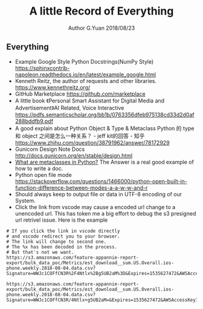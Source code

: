 # <center>A little Record of Everything</center>
<center>Author G.Yuan 2018/08/23</center>

## Everything
* Example Google Style Python Docstrings(NumPy Style)
https://sphinxcontrib-napoleon.readthedocs.io/en/latest/example_google.html
* Kenneth Reitz, the author of requests and other libraries.
https://www.kennethreitz.org/
* GitHub Marketplace
https://github.com/marketplace
* A little book 《Personal Smart Assistant for Digital Media and Advertisement》AI Related, Voice Interactive
https://pdfs.semanticscholar.org/bb1b/0763356dfeb975138cd33d2d0af288bddfb9.pdf
* A good explain about Python Object & Type & Metaclass
Python 的 type 和 object 之间是怎么一种关系？ - jeff kit的回答 - 知乎 https://www.zhihu.com/question/38791962/answer/78172929
* Gunicorn Design Note Docs
http://docs.gunicorn.org/en/stable/design.html
* [What are metaclasses in Python?](https://stackoverflow.com/questions/100003/what-are-metaclasses-in-python)
The Answer is a real good example of how to write a doc.
* Python open file mode
https://stackoverflow.com/questions/1466000/python-open-built-in-function-difference-between-modes-a-a-w-w-and-r
* Should always keep to output file or data in UTF-8 encoding of our System.
* Click the link from vscode  may cause a encoded url change to a unencoded url. This has token me a big effort to debug the s3 presigned url retrivel issue. Here is the example
```
# If you click the link in vscode directly
# and vscode redirect you to your browser.
# The link will change to second one.
# The %x has been decoded in the process.
# But that's not we want.
https://s3.amazonaws.com/feature-appannie-report-export/bulk_data_poc/Metrics/est_download__sum.US.Overall.ios-phone.weekly.2018-08-04.data.csv?Signature=WWJc1COFfCN3R%2F4Ntlx%2Bg5UB2aM%3D&Expires=1535627472&AWSAccessKeyId=AKIAI24LXKOWQGIZ5BTA

https://s3.amazonaws.com/feature-appannie-report-export/bulk_data_poc/Metrics/est_download__sum.US.Overall.ios-phone.weekly.2018-08-04.data.csv?Signature=WWJc1COFfCN3R/4Ntlx+g5UB2aM=&Expires=1535627472&AWSAccessKeyId=AKIAI24LXKOWQGIZ5BTA
```
<!--stackedit_data:
eyJoaXN0b3J5IjpbLTExMTg2NDkxMTIsLTc0MTg1NzgxMywtMT
k4NDkyMywxNTg3NTM2MzA2LC0xNzU3ODU0MTg4LDIxMTE4MjQ1
MzgsLTE0NjY3NzE2ODBdfQ==
-->